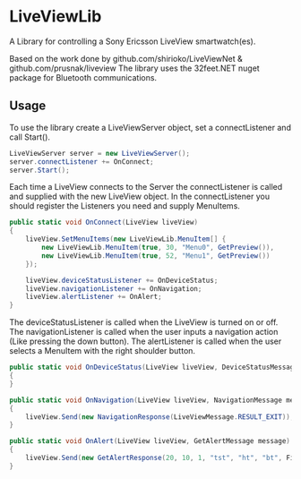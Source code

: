 # LiveViewLib

A Library for controlling a Sony Ericsson LiveView smartwatch(es).

Based on the work done by github.com/shirioko/LiveViewNet & github.com/prusnak/liveview
The library uses the 32feet.NET nuget package for Bluetooth communications.

## Usage

To use the library create a LiveViewServer object, set a connectListener and call Start().

```csharp
LiveViewServer server = new LiveViewServer();
server.connectListener += OnConnect;
server.Start();
```

Each time a LiveView connects to the Server the connectListener is called and supplied with the new LiveView object.
In the connectListener you should register the Listeners you need and supply MenuItems.

```csharp
public static void OnConnect(LiveView liveView)
{
    liveView.SetMenuItems(new LiveViewLib.MenuItem[] { 
        new LiveViewLib.MenuItem(true, 30, "Menu0", GetPreview()),
        new LiveViewLib.MenuItem(true, 52, "Menu1", GetPreview())
    });

    liveView.deviceStatusListener += OnDeviceStatus;
    liveView.navigationListener += OnNavigation;
    liveView.alertListener += OnAlert;
}
```

The deviceStatusListener is called when the LiveView is turned on or off.
The navigationListener is called when the user inputs a navigation action (Like pressing the down button).
The alertListener is called when the user selects a MenuItem with the right shoulder button.

```csharp
public static void OnDeviceStatus(LiveView liveView, DeviceStatusMessage message)
{
}

public static void OnNavigation(LiveView liveView, NavigationMessage message)
{
    liveView.Send(new NavigationResponse(LiveViewMessage.RESULT_EXIT));
}

public static void OnAlert(LiveView liveView, GetAlertMessage message)
{
    liveView.Send(new GetAlertResponse(20, 10, 1, "tst", "ht", "bt", File.ReadAllBytes("test36.png")));
}
```